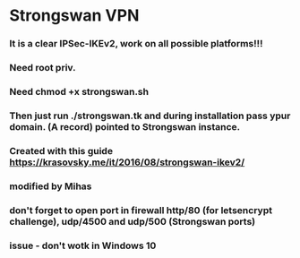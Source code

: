 # Strongswan VPN

### It is a clear IPSec-IKEv2, work on all possible platforms!!!
### Need root priv.
### Need chmod +x strongswan.sh
### Then just run ./strongswan.tk and during installation pass ypur domain. (A record) pointed to Strongswan instance. 
### Created with this guide https://krasovsky.me/it/2016/08/strongswan-ikev2/
### modified by Mihas
### don't forget to open port in firewall http/80 (for letsencrypt challenge), udp/4500 and udp/500 (Strongswan ports)
### issue - don't wotk in Windows 10
